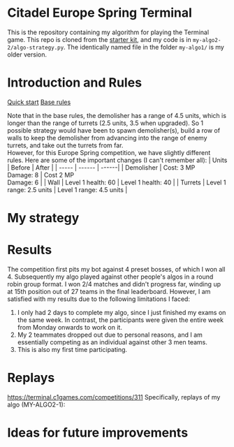 # Citadel Europe Spring Terminal
This is the repository containing my algorithm for playing the Terminal game. This repo is cloned from the [starter kit](https://github.com/correlation-one/AIGamesStarterKit/tree/master/python-algo), and my code is in `my-algo2-2/algo-strategy.py`. The identically named file in the folder `my-algo1/` is my older version. 

# Introduction and Rules
[Quick start](https://terminal.c1games.com/quickstart)
[Base rules](https://terminal.c1games.com/rules)

Note that in the base rules, the demolisher has a range of 4.5 units, which is longer than the range of turrets (2.5 units, 3.5 when upgraded). So 1 possible strategy would have been to spawn demolisher(s), build a row of walls to keep the demolisher from advancing into the range of enemy turrets, and take out the turrets from far. <br>
However, for this Europe Spring competition, we have slightly different rules. Here are some of the important changes (I can't remember all):
| Units | Before | After | 
| ----- | ------ | ------|
| Demolisher | Cost: 3 MP <br> Damage: 8 | Cost 2 MP <br> Damage: 6 |
| Wall | Level 1 health: 60 | Level 1 health: 40 |
| Turrets | Level 1 range: 2.5 units | Level 1 range: 4.5 units | 

# My strategy

# Results
The competition first pits my bot against 4 preset bosses, of which I won all 4. Subsequently my algo played against other people's algos in a round robin group format. 
I won 2/4 matches and didn't progress far, winding up at 15th position out of 27 teams in the final leaderboard.
However, I am satisfied with my results due to the following limitations I faced:
1. I only had 2 days to complete my algo, since I just finished my exams on the same week. In contrast, the participants were given the entire week from Monday onwards to work on it.
2. My 2 teammates dropped out due to personal reasons, and I am essentially competing as an individual against other 3 men teams.
3. This is also my first time participating.

# Replays
https://terminal.c1games.com/competitions/311
Specifically, replays of my algo (MY-ALGO2-1):

# Ideas for future improvements

